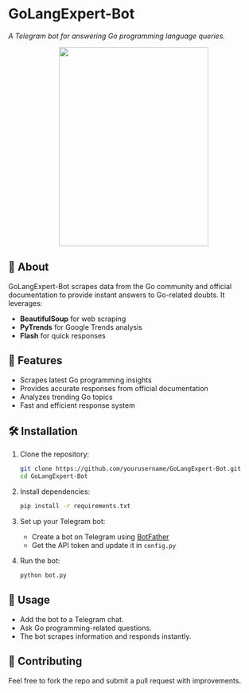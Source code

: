 # GoLangExpert-Bot

*A Telegram bot for answering Go programming language queries.*

<p align="center">
  <img src="https://drive.google.com/uc?export=view&id=1HJsWfXiEDcuxuUkD_sz0WVfPA0PIxH5N" width="300" height="400">
</p>

## 📌 About
GoLangExpert-Bot scrapes data from the Go community and official documentation to provide instant answers to Go-related doubts. It leverages:
- **BeautifulSoup** for web scraping
- **PyTrends** for Google Trends analysis
- **Flash** for quick responses

## 🚀 Features
- Scrapes latest Go programming insights
- Provides accurate responses from official documentation
- Analyzes trending Go topics
- Fast and efficient response system

## 🛠️ Installation
1. Clone the repository:
   ```sh
   git clone https://github.com/yourusername/GoLangExpert-Bot.git
   cd GoLangExpert-Bot
   ```
2. Install dependencies:
   ```sh
   pip install -r requirements.txt
   ```
3. Set up your Telegram bot:
   - Create a bot on Telegram using [BotFather](https://t.me/botfather)
   - Get the API token and update it in `config.py`

4. Run the bot:
   ```sh
   python bot.py
   ```

## 📌 Usage
- Add the bot to a Telegram chat.
- Ask Go programming-related questions.
- The bot scrapes information and responds instantly.

## 🤝 Contributing
Feel free to fork the repo and submit a pull request with improvements.


